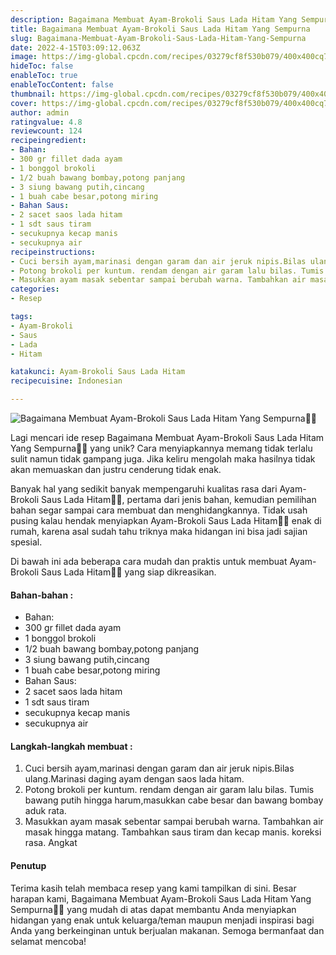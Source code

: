 ```yaml
---
description: Bagaimana Membuat Ayam-Brokoli Saus Lada Hitam Yang Sempurna"
title: Bagaimana Membuat Ayam-Brokoli Saus Lada Hitam Yang Sempurna
slug: Bagaimana-Membuat-Ayam-Brokoli-Saus-Lada-Hitam-Yang-Sempurna
date: 2022-4-15T03:09:12.063Z
image: https://img-global.cpcdn.com/recipes/03279cf8f530b079/400x400cq70/photo.jpg
hideToc: false
enableToc: true
enableTocContent: false
thumbnail: https://img-global.cpcdn.com/recipes/03279cf8f530b079/400x400cq70/photo.jpg
cover: https://img-global.cpcdn.com/recipes/03279cf8f530b079/400x400cq70/photo.jpg
author: admin
ratingvalue: 4.8
reviewcount: 124
recipeingredient:
- Bahan:
- 300 gr fillet dada ayam
- 1 bonggol brokoli
- 1/2 buah bawang bombay,potong panjang
- 3 siung bawang putih,cincang
- 1 buah cabe besar,potong miring
- Bahan Saus:
- 2 sacet saos lada hitam
- 1 sdt saus tiram
- secukupnya kecap manis
- secukupnya air
recipeinstructions:
- Cuci bersih ayam,marinasi dengan garam dan air jeruk nipis.Bilas ulang.Marinasi daging ayam dengan saos lada hitam.
- Potong brokoli per kuntum. rendam dengan air garam lalu bilas. Tumis bawang putih hingga harum,masukkan cabe besar dan bawang bombay aduk rata.
- Masukkan ayam masak sebentar sampai berubah warna. Tambahkan air masak hingga matang. Tambahkan saus tiram dan kecap manis. koreksi rasa. Angkat
categories:
- Resep

tags:
- Ayam-Brokoli
- Saus
- Lada
- Hitam

katakunci: Ayam-Brokoli Saus Lada Hitam
recipecuisine: Indonesian

---
```


![Bagaimana Membuat Ayam-Brokoli Saus Lada Hitam Yang Sempurna👩‍🍳](https://img-global.cpcdn.com/recipes/03279cf8f530b079/400x400cq70/photo.jpg)

Lagi mencari ide resep Bagaimana Membuat Ayam-Brokoli Saus Lada Hitam Yang Sempurna👩‍🍳 yang unik? Cara menyiapkannya memang tidak terlalu sulit namun tidak gampang juga. Jika keliru mengolah maka hasilnya tidak akan memuaskan dan justru cenderung tidak enak.

Banyak hal yang sedikit banyak mempengaruhi kualitas rasa dari Ayam-Brokoli Saus Lada Hitam👩‍🍳, pertama dari jenis bahan, kemudian pemilihan bahan segar sampai cara membuat dan menghidangkannya. Tidak usah pusing kalau hendak menyiapkan Ayam-Brokoli Saus Lada Hitam👩‍🍳 enak di rumah, karena asal sudah tahu triknya maka hidangan ini bisa jadi sajian spesial.

Di bawah ini ada beberapa cara mudah dan praktis untuk membuat Ayam-Brokoli Saus Lada Hitam👩‍🍳 yang siap dikreasikan.

<!--inarticleads1-->

#### Bahan-bahan :

- Bahan:
- 300 gr fillet dada ayam
- 1 bonggol brokoli
- 1/2 buah bawang bombay,potong panjang
- 3 siung bawang putih,cincang
- 1 buah cabe besar,potong miring
- Bahan Saus:
- 2 sacet saos lada hitam
- 1 sdt saus tiram
- secukupnya kecap manis
- secukupnya air

<!--inarticleads2-->

#### Langkah-langkah membuat :

1. Cuci bersih ayam,marinasi dengan garam dan air jeruk nipis.Bilas ulang.Marinasi daging ayam dengan saos lada hitam.
1. Potong brokoli per kuntum. rendam dengan air garam lalu bilas. Tumis bawang putih hingga harum,masukkan cabe besar dan bawang bombay aduk rata.
1. Masukkan ayam masak sebentar sampai berubah warna. Tambahkan air masak hingga matang. Tambahkan saus tiram dan kecap manis. koreksi rasa. Angkat

#### Penutup

Terima kasih telah membaca resep yang kami tampilkan di sini. Besar harapan kami, Bagaimana Membuat Ayam-Brokoli Saus Lada Hitam Yang Sempurna👩‍🍳 yang mudah di atas dapat membantu Anda menyiapkan hidangan yang enak untuk keluarga/teman maupun menjadi inspirasi bagi Anda yang berkeinginan untuk berjualan makanan. Semoga bermanfaat dan selamat mencoba!